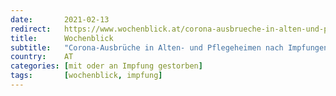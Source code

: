 ```yaml
---
date:       2021-02-13
redirect:   https://www.wochenblick.at/corona-ausbrueche-in-alten-und-pflegeheimen-nach-impfungen/
title:      Wochenblick
subtitle:   "Corona-Ausbrüche in Alten- und Pflegeheimen nach Impfungen"
country:    AT
categories: [mit oder an Impfung gestorben]
tags:       [wochenblick, impfung]
---
```

